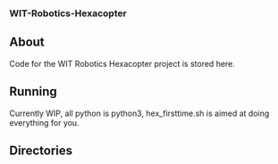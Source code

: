 ### WIT-Robotics-Hexacopter
## About
Code for the WIT Robotics Hexacopter project is stored here.
## Running
Currently WIP, all python is python3, hex_firsttime.sh is aimed at doing everything for you.
## Directories
